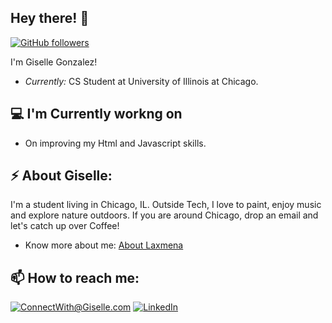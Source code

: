 <h2>Hey there! 👋</h2>

[![GitHub followers](https://img.shields.io/github/followers/Giselle.svg?style=social&label=Follow)](https://github.com/GiselleG44?tab=followers)

I'm Giselle Gonzalez! 
- <i>Currently:</i>  CS Student at University of Illinois at Chicago. 

<h2>💻 I'm Currently workng on</h2>

- On improving my Html and Javascript skills.

<h2>⚡ About Giselle:</h2>

I'm a student living in Chicago, IL. Outside Tech, I love to paint, enjoy music and explore nature outdoors. If you are around Chicago, drop an email and let's catch up over Coffee!
 
- Know more about me: [About Laxmena](https://giselleg44.github.io/My-Portfolio/)

<h2>📫 How to reach me:</h2>

<a href="mailto:ConnectWith@lGiselle.com">![ConnectWith@Giselle.com](https://img.shields.io/badge/Gmail-D14836?style=for-the-badge&logo=gmail&logoColor=white)</a> <a href="www.linkedin.com/in/giselle-gonzalez-564273236">![LinkedIn](https://img.shields.io/badge/LinkedIn-0077B5?style=for-the-badge&logo=linkedin&logoColor=white)</a>

<!--
**GiselleG44/GiselleG44** is a ✨ _special_ ✨ repository because its `README.md` (this file) appears on your GitHub profile.

Here are some ideas to get you started:

- 🔭 I’m currently working on ...
- 🌱 I’m currently learning ...
- 👯 I’m looking to collaborate on ...
- 🤔 I’m looking for help with ...
- 💬 Ask me about anything! I love having engaging conversations and exploring new topics together.
- 📫 How to reach me: linkedIn
- 😄 Pronouns: ...
- ⚡ Fun fact: ...
-->
